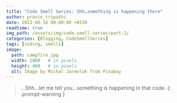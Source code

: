 ```yaml
---
title: "Code Smell Series: Shh…something is happening there"
author: pravin_tripathi
date: 2022-06-16 00:00:00 +0530
readtime: true
img_path: /assets/img/code-smell-series/part-2/
categories: [Blogging, CodeSmellSeries]
tags: [coding, smells]
image:
  path: campfire.jpg
  width: 1000   # in pixels
  height: 400   # in pixels
  alt: Image by Michal Jarmoluk from Pixabay 
---
```


> ...Shh...let me tell you...something is happening in that code.
{: .prompt-warning }